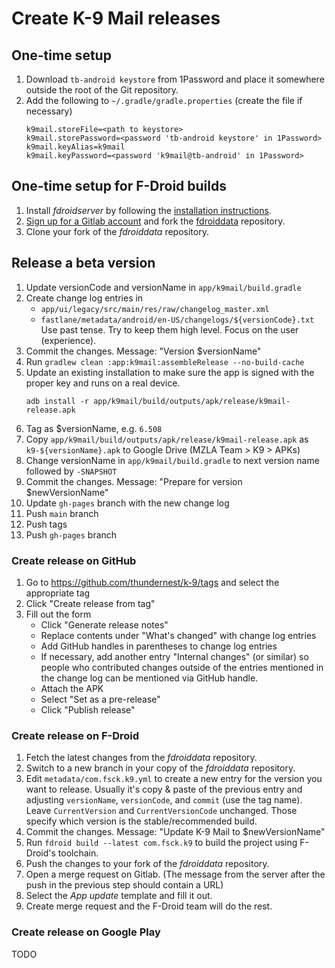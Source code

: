 # Create K-9 Mail releases

## One-time setup

1. Download `tb-android keystore` from 1Password and place it somewhere outside the root of the Git repository.
2. Add the following to `~/.gradle/gradle.properties` (create the file if necessary)
   ```
   k9mail.storeFile=<path to keystore>
   k9mail.storePassword=<password 'tb-android keystore' in 1Password>
   k9mail.keyAlias=k9mail
   k9mail.keyPassword=<password 'k9mail@tb-android' in 1Password>
   ```

## One-time setup for F-Droid builds

1. Install *fdroidserver* by following the [installation instructions](https://f-droid.org/docs/Installing_the_Server_and_Repo_Tools).
2. [Sign up for a Gitlab account](https://gitlab.com/users/sign_up) and fork the [fdroiddata](https://gitlab.com/fdroid/fdroiddata) repository. 
3. Clone your fork of the *fdroiddata* repository.

## Release a beta version

1. Update versionCode and versionName in `app/k9mail/build.gradle`
2. Create change log entries in
   - `app/ui/legacy/src/main/res/raw/changelog_master.xml`
   - `fastlane/metadata/android/en-US/changelogs/${versionCode}.txt`
     Use past tense. Try to keep them high level. Focus on the user (experience).
3. Commit the changes. Message: "Version $versionName"
4. Run `gradlew clean :app:k9mail:assembleRelease --no-build-cache`
5. Update an existing installation to make sure the app is signed with the proper key and runs on a real device.
   ```
   adb install -r app/k9mail/build/outputs/apk/release/k9mail-release.apk
   ```
6. Tag as $versionName, e.g. `6.508`
7. Copy `app/k9mail/build/outputs/apk/release/k9mail-release.apk` as `k9-${versionName}.apk` to Google Drive (MZLA Team > K9 > APKs)
8. Change versionName in `app/k9mail/build.gradle` to next version name followed by `-SNAPSHOT`
9. Commit the changes. Message: "Prepare for version $newVersionName"
10. Update `gh-pages` branch with the new change log
11. Push `main` branch
12. Push tags
13. Push `gh-pages` branch

### Create release on GitHub

1. Go to https://github.com/thundernest/k-9/tags and select the appropriate tag
2. Click "Create release from tag"
3. Fill out the form
   - Click "Generate release notes"
   - Replace contents under "What's changed" with change log entries
   - Add GitHub handles in parentheses to change log entries
   - If necessary, add another entry "Internal changes" (or similar) so people who contributed changes outside of the
     entries mentioned in the change log can be mentioned via GitHub handle.
   - Attach the APK
   - Select "Set as a pre-release"
   - Click "Publish release"

### Create release on F-Droid

1. Fetch the latest changes from the *fdroiddata* repository.
2. Switch to a new branch in your copy of the *fdroiddata* repository.
3. Edit `metadata/com.fsck.k9.yml` to create a new entry for the version you want to release. Usually it's copy & paste of the previous entry and adjusting `versionName`, `versionCode`, and `commit` (use the tag name). Leave `CurrentVersion` and `CurrentVersionCode` unchanged. Those specify which version is the stable/recommended build.
4. Commit the changes. Message: "Update K-9 Mail to $newVersionName"
5. Run `fdroid build --latest com.fsck.k9` to build the project using F-Droid's toolchain. 
6. Push the changes to your fork of the *fdroiddata* repository.
7. Open a merge request on Gitlab. (The message from the server after the push in the previous step should contain a URL)
8. Select the *App update* template and fill it out.
9. Create merge request and the F-Droid team will do the rest.

### Create release on Google Play

TODO
